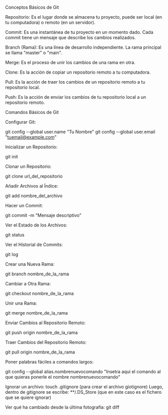 Conceptos Básicos de Git

Repositorio: Es el lugar donde se almacena tu proyecto, puede ser local (en tu computadora) o remoto (en un servidor).

Commit: Es una instantánea de tu proyecto en un momento dado. Cada commit tiene un mensaje que describe los cambios realizados.

Branch (Rama): Es una línea de desarrollo independiente. La rama principal se llama "master" o "main".

Merge: Es el proceso de unir los cambios de una rama en otra.

Clone: Es la acción de copiar un repositorio remoto a tu computadora.

Pull: Es la acción de traer los cambios de un repositorio remoto a tu repositorio local.

Push: Es la acción de enviar los cambios de tu repositorio local a un repositorio remoto.

Comandos Básicos de Git


Configurar Git:

git config --global user.name "Tu Nombre"
git config --global user.email "tuemail@example.com"





Inicializar un Repositorio:

git init




Clonar un Repositorio:

git clone url_del_repositorio





Añadir Archivos al Índice:

git add nombre_del_archivo





Hacer un Commit:

git commit -m "Mensaje descriptivo"





Ver el Estado de los Archivos:

git status





Ver el Historial de Commits:

git log





Crear una Nueva Rama:

git branch nombre_de_la_rama





Cambiar a Otra Rama:

git checkout nombre_de_la_rama







Unir una Rama:

git merge nombre_de_la_rama






Enviar Cambios al Repositorio Remoto:

git push origin nombre_de_la_rama







Traer Cambios del Repositorio Remoto:

git pull origin nombre_de_la_rama





Poner palabras fáciles a comandos largos:

git config --global alias.nombrenuevocomando "Insetra aquí el comando al que quieras ponerle el nombre nombrenuevocomando"



Ignorar un archivo:
touch .gitignore (para crear el archivo giotignore)
Luego, dentro de gitignore se escribe: **/.DS_Store (que en este caso es el fichero que se quiere ignorar)



Ver qué ha cambiado desde la última fotografía:
git diff

